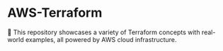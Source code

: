 # AWS-Terraform
🚀 This repository showcases a variety of Terraform concepts with real-world examples, all powered by AWS cloud infrastructure.
